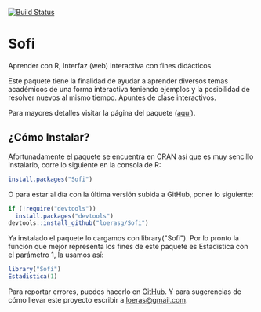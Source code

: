 [![Build Status](https://travis-ci.org/loerasg/Sofi.svg?branch=master)](https://travis-ci.org/loerasg/Sofi)

# Sofi
Aprender con R,
Interfaz (web) interactiva con fines didácticos

Este paquete tiene la finalidad de ayudar a aprender diversos temas académicos de una forma interactiva teniendo ejemplos y la posibilidad de resolver nuevos al mismo tiempo. Apuntes de clase interactivos.

Para mayores detalles visitar la página del paquete ([aquí](http://www.inegi.info/sofi/)).

## ¿Cómo Instalar?
Afortunadamente el paquete se  encuentra en CRAN así que es muy sencillo instalarlo, corre lo siguiente en la consola de R:

```r
install.packages("Sofi")
```

O para estar al día con la última versión subida a GitHub, poner lo siguiente:

```r
if (!require("devtools"))
  install.packages("devtools")
devtools::install_github("loerasg/Sofi")
```

Ya instalado el paquete lo cargamos con library("Sofi"). Por lo pronto la función que mejor representa los fines de este paquete es Estadistica con el parámetro 1, la usamos así:

```r
library("Sofi")
Estadistica(1)
```

Para reportar errores, puedes hacerlo en [GitHub](https://github.com/loerasg/Sofi/issues). Y para sugerencias de cómo llevar este proyecto escribir a loeras@gmail.com.
